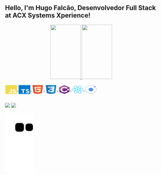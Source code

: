 ## Hello, I'm Hugo Falcão, Desenvolvedor Full Stack at ACX Systems Xperience!
<div align="center">
  <a href="https://github.com/Hzin">
  <img width="100em" height="180em" src="https://github-readme-stats.vercel.app/api?username=Hzin&show_icons=true&theme=dark&include_all_commits=true&count_private=true"/>
  <img width="100em" height="180em" src="https://github-readme-stats.vercel.app/api/top-langs/?username=Hzin&layout=compact&langs_count=7&theme=dark"/>
</div>
<div style="display: inline_block"><br>
  <img align="center" alt="Icon-JavaScript" height="30" width="40" src="https://raw.githubusercontent.com/devicons/devicon/master/icons/javascript/javascript-plain.svg">
  <img align="center" alt="Icon-TypeScript" height="30" width="40" src="https://raw.githubusercontent.com/devicons/devicon/master/icons/typescript/typescript-plain.svg">
  <img align="center" alt="Icon-HTML" height="30" width="40" src="https://raw.githubusercontent.com/devicons/devicon/master/icons/html5/html5-original.svg">
  <img align="center" alt="Icon-CSS" height="30" width="40" src="https://raw.githubusercontent.com/devicons/devicon/master/icons/css3/css3-original.svg">
  <img align="center" alt="Icon-Csharp" height="30" width="40" src="https://raw.githubusercontent.com/devicons/devicon/master/icons/csharp/csharp-original.svg">
  <img align="center" alt="Icon-React" height="30" width="40" src="https://raw.githubusercontent.com/devicons/devicon/master/icons/react/react-original.svg">
  <img align="center" alt="Icon-Ionic" height="30" width="40" src="https://raw.githubusercontent.com/devicons/devicon/master/icons/ionic/ionic-original.svg">
</div>
  
  ##
 
<div> 
  <a href = "mailto:hugocoelhof03@gmail.com"><img src="https://img.shields.io/badge/-Gmail-%23333?style=for-the-badge&logo=gmail&logoColor=white" target="_blank"></a>
  <a href="https://www.linkedin.com/in/hugo-falcao/" target="_blank"><img src="https://img.shields.io/badge/-LinkedIn-%230077B5?style=for-the-badge&logo=linkedin&logoColor=white" target="_blank"></a> 
 
  ![Snake animation](https://github.com/Hzin/Hzin/blob/output/github-contribution-grid-snake.svg)
 
</div>
